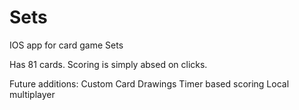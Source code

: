 # Sets
IOS app for card game Sets

Has 81 cards. Scoring is simply absed on clicks.

Future additions:
Custom Card Drawings
Timer based scoring
Local multiplayer
